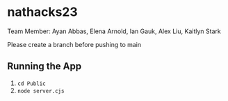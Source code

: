 # nathacks23

Team Member: Ayan Abbas, Elena Arnold, Ian Gauk, Alex Liu, Kaitlyn Stark

Please create a branch before pushing to main

## Running the App
1. `cd Public` 
2. `node server.cjs`
